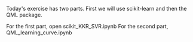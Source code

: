 Today's exercise has two parts. First we will use scikit-learn and then the QML package.

For the first part, open scikit_KKR_SVR.ipynb
For the second part, QML_learning_curve.ipynb
